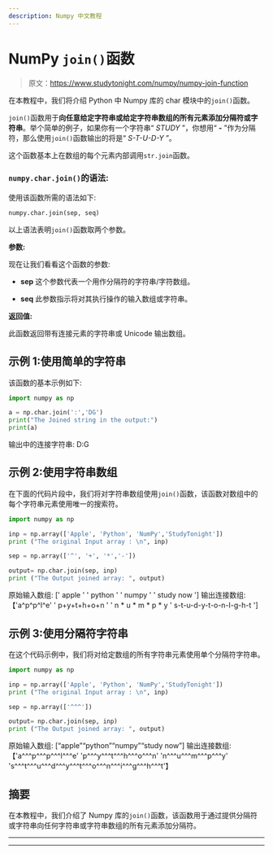 ```yaml
---
description: Numpy 中文教程
---
```


# NumPy `join()`函数

> 原文：<https://www.studytonight.com/numpy/numpy-join-function>

在本教程中，我们将介绍 Python 中 Numpy 库的 char 模块中的`join()`函数。

`join()`函数用于**向任意给定字符串或给定字符串数组的所有元素添加分隔符或字符串**。举个简单的例子，如果你有一个字符串“ *STUDY* ”，你想用“ **-** ”作为分隔符，那么使用`join()`函数输出的将是“ *S-T-U-D-Y* ”。

这个函数基本上在数组的每个元素内部调用`str.join`函数。

### `numpy.char.join()`的语法:

使用该函数所需的语法如下:

```py
numpy.char.join(sep, seq)
```

以上语法表明`join()`函数取两个参数。

**参数:**

现在让我们看看这个函数的参数:

*   **sep**
    这个参数代表一个用作分隔符的字符串/字符数组。

*   **seq**
    此参数指示将对其执行操作的输入数组或字符串。

**返回值:**

此函数返回带有连接元素的字符串或 Unicode 输出数组。

## 示例 1:使用简单的字符串

该函数的基本示例如下:

```py
import numpy as np

a = np.char.join(':','DG')
print("The Joined string in the output:")
print(a)
```

输出中的连接字符串:
D:G

## 示例 2:使用字符串数组

在下面的代码片段中，我们将对字符串数组使用`join()`函数，该函数对数组中的每个字符串元素使用唯一的搜索符。

```py
import numpy as np

inp = np.array(['Apple', 'Python', 'NumPy','StudyTonight']) 
print ("The original Input array : \n", inp) 

sep = np.array(['^', '+', '*','-']) 

output= np.char.join(sep, inp) 
print ("The Output joined array: ", output) 
```

原始输入数组:
[' apple ' ' python ' ' numpy ' ' study now ']
输出连接数组:【'a^p^p^l^e' ' p+y+t+h+o+n ' ' n * u * m * p * y ' s-t-u-d-y-t-o-n-I-g-h-t ']

## 示例 3:使用分隔符字符串

在这个代码示例中，我们将对给定数组的所有字符串元素使用单个分隔符字符串。

```py
import numpy as np

inp = np.array(['Apple', 'Python', 'NumPy','StudyTonight']) 
print ("The original Input array : \n", inp) 

sep = np.array(['^^^']) 

output= np.char.join(sep, inp) 
print ("The Output joined array: ", output) 
```

原始输入数组:
[“apple”“python”“numpy”“study now”]
输出连接数组:【'a^^^p^^^p^^^l^^^e' 'p^^^y^^^t^^^h^^^o^^^n' 'n^^^u^^^m^^^p^^^y'
's^^^t^^^u^^^d^^^y^^^t^^^o^^^n^^^i^^^g^^^h^^^t'】

## 摘要

在本教程中，我们介绍了 Numpy 库的`join()`函数，该函数用于通过提供分隔符或字符串向任何字符串或字符串数组的所有元素添加分隔符。

* * *

* * *